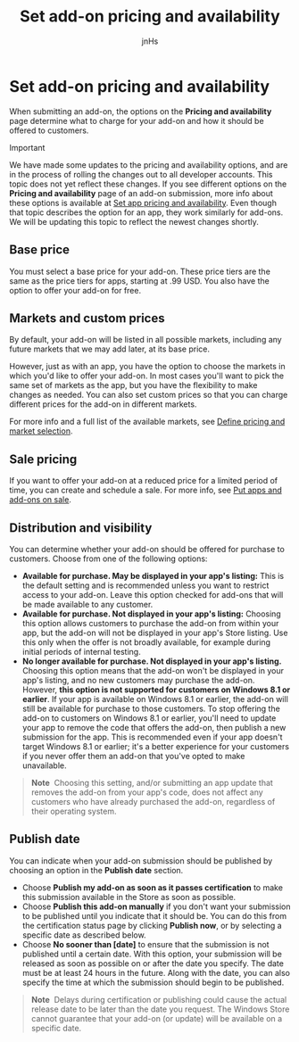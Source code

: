 ﻿---
author: jnHs
Description: When submitting an add-on, the options on the Pricing and availability page determine what to charge for your add-on and how it should be offered to customers.
title: Set add-on pricing and availability
ms.assetid: B3D4B753-716B-460B-A3B1-ED5712ECD694
ms.author: wdg-dev-content
ms.date: 05/15/2017
ms.topic: article
ms.prod: windows
ms.technology: uwp
keywords: windows 10, uwp
---

# Set add-on pricing and availability


When submitting an add-on, the options on the **Pricing and availability** page determine what to charge for your add-on and how it should be offered to customers.

> [!IMPORTANT]
> We have made some updates to the pricing and availability options, and are in the process of rolling the changes out to all developer accounts. This topic does not yet reflect these changes. If you see different options on the **Pricing and availability** page of an add-on submission, more info about these options is available at [Set app pricing and availability](set-app-pricing-and-availability.md). Even though that topic describes the option for an app, they work similarly for add-ons. We will be updating this topic to reflect the newest changes shortly.

## Base price


You must select a base price for your add-on. These price tiers are the same as the price tiers for apps, starting at .99 USD. You also have the option to offer your add-on for free.

## Markets and custom prices


By default, your add-on will be listed in all possible markets, including any future markets that we may add later, at its base price.

However, just as with an app, you have the option to choose the markets in which you'd like to offer your add-on. In most cases you'll want to pick the same set of markets as the app, but you have the flexibility to make changes as needed. You can also set custom prices so that you can charge different prices for the add-on in different markets.

For more info and a full list of the available markets, see [Define pricing and market selection](define-pricing-and-market-selection.md).

## Sale pricing


If you want to offer your add-on at a reduced price for a limited period of time, you can create and schedule a sale. For more info, see [Put apps and add-ons on sale](put-apps-and-add-ons-on-sale.md).

## Distribution and visibility


You can determine whether your add-on should be offered for purchase to customers. Choose from one of the following options:

-   **Available for purchase. May be displayed in your app's listing:** This is the default setting and is recommended unless you want to restrict access to your add-on. Leave this option checked for add-ons that will be made available to any customer.
-   **Available for purchase. Not displayed in your app's listing:** Choosing this option allows customers to purchase the add-on from within your app, but the add-on will not be displayed in your app's Store listing. Use this only when the offer is not broadly available, for example during initial periods of internal testing.
-   **No longer available for purchase. Not displayed in your app's listing.** Choosing this option means that the add-on won't be displayed in your app's listing, and no new customers may purchase the add-on. However, **this option is not supported for customers on Windows 8.1 or earlier**. If your app is available on Windows 8.1 or earlier, the add-on will still be available for purchase to those customers. To stop offering the add-on to customers on Windows 8.1 or earlier, you'll need to update your app to remove the code that offers the add-on, then publish a new submission for the app. This is recommended even if your app doesn't target Windows 8.1 or earlier; it's a better experience for your customers if you never offer them an add-on that you've opted to make unavailable.
    
 > **Note**  Choosing this setting, and/or submitting an app update that removes the add-on from your app's code, does not affect any customers who have already purchased the add-on, regardless of their operating system.


## Publish date

You can indicate when your add-on submission should be published by choosing an option in the **Publish date** section.

-   Choose **Publish my add-on as soon as it passes certification** to make this submission available in the Store as soon as possible.
-   Choose **Publish this add-on manually** if you don't want your submission to be published until you indicate that it should be. You can do this from the certification status page by clicking **Publish now**, or by selecting a specific date as described below.
-   Choose **No sooner than \[date\]** to ensure that the submission is not published until a certain date. With this option, your submission will be released as soon as possible on or after the date you specify. The date must be at least 24 hours in the future. Along with the date, you can also specify the time at which the submission should begin to be published.

 > **Note**  Delays during certification or publishing could cause the actual release date to be later than the date you request. The Windows Store cannot guarantee that your add-on (or update) will be available on a specific date.
 

 




